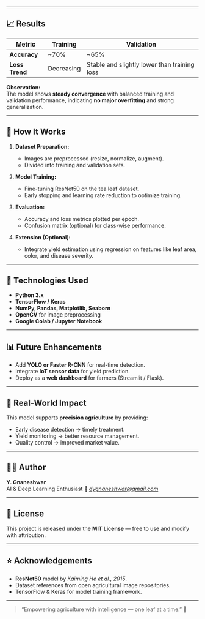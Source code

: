 
---

## 📈 Results

| Metric | Training | Validation |
|---------|-----------|-------------|
| **Accuracy** | ~70% | ~65% |
| **Loss Trend** | Decreasing | Stable and slightly lower than training loss |

**Observation:**  
The model shows **steady convergence** with balanced training and validation performance, indicating **no major overfitting** and strong generalization.


---

## 🧪 How It Works

1. **Dataset Preparation:**  
   - Images are preprocessed (resize, normalize, augment).  
   - Divided into training and validation sets.

2. **Model Training:**  
   - Fine-tuning ResNet50 on the tea leaf dataset.  
   - Early stopping and learning rate reduction to optimize training.

3. **Evaluation:**  
   - Accuracy and loss metrics plotted per epoch.  
   - Confusion matrix (optional) for class-wise performance.

4. **Extension (Optional):**  
   - Integrate yield estimation using regression on features like leaf area, color, and disease severity.  

---

## 🧰 Technologies Used

- **Python 3.x**  
- **TensorFlow / Keras**  
- **NumPy, Pandas, Matplotlib, Seaborn**  
- **OpenCV** for image preprocessing  
- **Google Colab / Jupyter Notebook**

---

## 📊 Future Enhancements

- Add **YOLO or Faster R-CNN** for real-time detection.  
- Integrate **IoT sensor data** for yield prediction.  
- Deploy as a **web dashboard** for farmers (Streamlit / Flask).  

---

## 🌾 Real-World Impact

This model supports **precision agriculture** by providing:
- Early disease detection → timely treatment.  
- Yield monitoring → better resource management.  
- Quality control → improved market value.  

---

## 👩‍💻 Author

**Y. Gnaneshwar**  
AI & Deep Learning Enthusiast
📧 *dygnaneshwar@gmail.com*  

---

## 📜 License

This project is released under the **MIT License** — free to use and modify with attribution.

---

## ⭐ Acknowledgements

- **ResNet50** model by *Kaiming He et al., 2015*.  
- Dataset references from open agricultural image repositories.  
- TensorFlow & Keras for model training framework.

---

> “Empowering agriculture with intelligence — one leaf at a time.” 🌱
